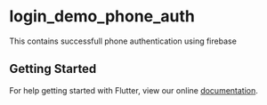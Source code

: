 # login_demo_phone_auth

This contains successfull phone authentication using firebase

## Getting Started

For help getting started with Flutter, view our online
[documentation](https://flutter.io/).
